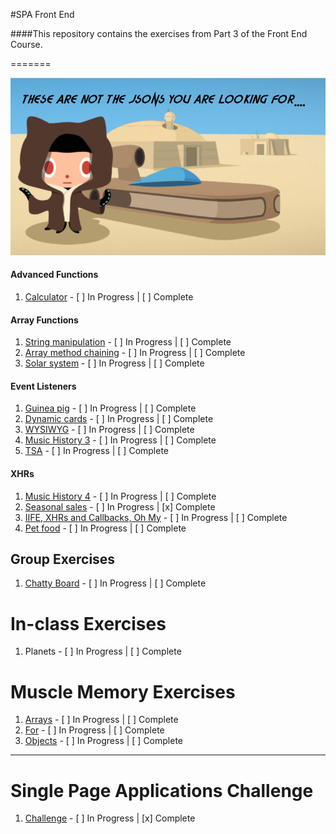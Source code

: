 #SPA Front End

####This repository contains the exercises from Part 3 of the Front End Course.

=======

![Octocat](https://github.com/jmccutchanwd/spa/blob/master/jedi-cat2.png)


#### Advanced Functions

1. [Calculator](https://github.com/jmccutchanwd/spa/blob/master/calculator) - [ ] In Progress | [ ] Complete

#### Array Functions

1. [String manipulation](https://github.com/jmccutchanwd/spa/tree/master/string-manipultion) - [ ] In Progress | [ ] Complete
1. [Array method chaining](https://github.com/jmccutchanwd/spa/tree/master/chaining) - [ ] In Progress | [ ] Complete
1. [Solar system](https://github.com/jmccutchanwd/spa/tree/master/solar-system) - [ ] In Progress | [ ] Complete

#### Event Listeners

1. [Guinea pig]() - [ ] In Progress | [ ] Complete
1. [Dynamic cards](https://github.com/jmccutchanwd/spa/blob/master/dynamic-cards) - [ ] In Progress | [ ] Complete
1. [WYSIWYG](https://github.com/jmccutchanwd/spa/blob/master/wysiwyg) - [ ] In Progress | [ ] Complete
1. [Music History 3](https://github.com/jmccutchanwd/spa/blob/master/music-history-3) - [ ] In Progress | [ ] Complete
1. [TSA](https://github.com/jmccutchanwd/spa/blob/master/tsa/README.md) - [ ] In Progress | [ ] Complete

#### XHRs

1. [Music History 4](https://github.com/jmccutchanwd/spa/tree/master/music-history-4) - [ ] In Progress | [ ] Complete
1. [Seasonal sales](https://github.com/jmccutchanwd/spa/tree/master/seasonal-sales) - [ ] In Progress | [x] Complete
1. [IIFE, XHRs and Callbacks, Oh My](https://github.com/jmccutchanwd/spa/blob/master/mind-melting) - [ ] In Progress | [ ] Complete
1. [Pet food](https://github.com/jmccutchanwd/spa/tree/master/food) - [ ] In Progress | [ ] Complete

## Group Exercises

1. [Chatty Board](https://github.com/nss-day-cohort-17/chatty-respected-intelligent-programmers) - [ ] In Progress | [ ] Complete

# In-class Exercises

1. Planets - [ ] In Progress | [ ] Complete

# Muscle Memory Exercises

1. [Arrays](https://github.com/jmccutchanwd/spa/blob/master) - [ ] In Progress | [ ] Complete
1. [For](https://github.com/jmccutchanwd/spa/edit/master/for) - [ ] In Progress | [ ] Complete
1. [Objects](https://github.com/jmccutchanwd/spa/blob/master/objects) - [ ] In Progress | [ ] Complete

***

# Single Page Applications Challenge

1. [Challenge](https://github.com/nss-day-cohort-17/mastey-exercise-single-page-app-jmccutchanwd) - [ ] In Progress | [x] Complete
